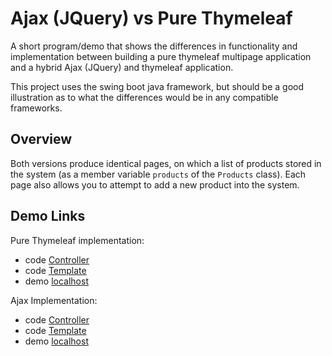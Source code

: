 # Ajax (JQuery) vs Pure Thymeleaf

A short program/demo that shows the differences in functionality and implementation between building
a pure thymeleaf multipage application and a hybrid Ajax (JQuery) and thymeleaf application.

This project uses the swing boot java framework, but should be a good illustration as to what the
differences would be in any compatible frameworks.

## Overview

Both versions produce identical pages, on which a list of products stored in the system (as a member
variable `products` of the `Products` class). Each page also allows you to attempt to add a new
product into the system.

## Demo Links

Pure Thymeleaf implementation:
 - code [Controller](src/main/java/com/secretsheppy/ajax_vs_thymleaf/controllers/ProductsController.java)
 - code [Template](src/main/resources/templates/thymeleaf.html)
 - demo [localhost](http://localhost/products/thymeleaf)

Ajax Implementation:
 - code [Controller](src/main/java/com/secretsheppy/ajax_vs_thymleaf/controllers/ProductsRestController.java)
 - code [Template](src/main/resources/templates/ajax.html)
 - demo [localhost](http://localhost/products/ajax)